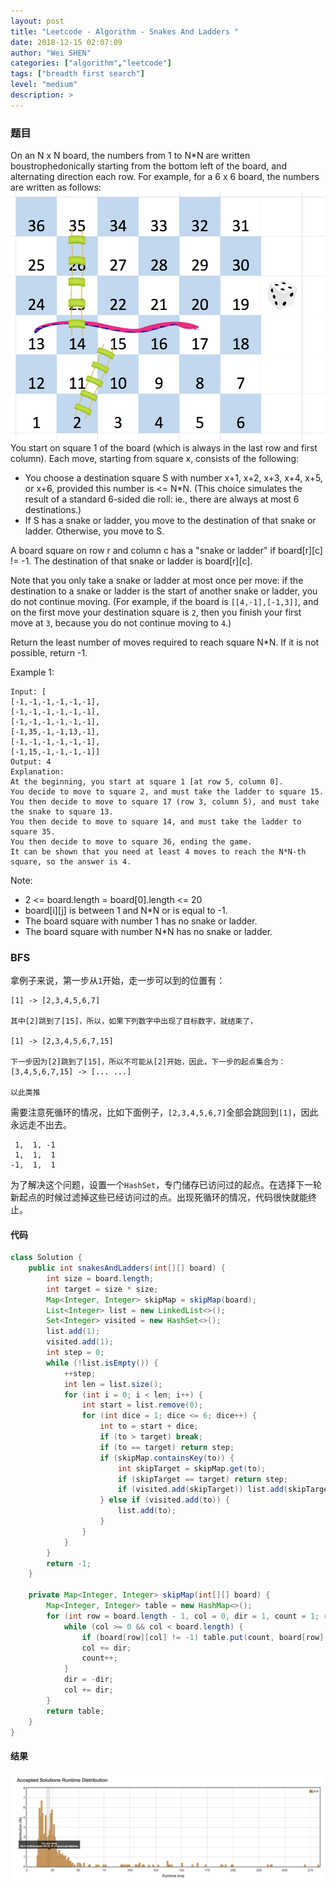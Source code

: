 ```yaml
---
layout: post
title: "Leetcode - Algorithm - Snakes And Ladders "
date: 2018-12-15 02:07:09
author: "Wei SHEN"
categories: ["algorithm","leetcode"]
tags: ["breadth first search"]
level: "medium"
description: >
---
```


### 题目
On an N x N board, the numbers from 1 to N*N are written boustrophedonically starting from the bottom left of the board, and alternating direction each row.  For example, for a 6 x 6 board, the numbers are written as follows:
![snakes-and-ladders-figure](/images/leetcode/snakes-and-ladders-figure.png)
You start on square 1 of the board (which is always in the last row and first column).  Each move, starting from square x, consists of the following:
* You choose a destination square S with number x+1, x+2, x+3, x+4, x+5, or x+6, provided this number is <= N*N.
(This choice simulates the result of a standard 6-sided die roll: ie., there are always at most 6 destinations.)
* If S has a snake or ladder, you move to the destination of that snake or ladder.  Otherwise, you move to S.

A board square on row r and column c has a "snake or ladder" if board[r][c] != -1.  The destination of that snake or ladder is board[r][c].

Note that you only take a snake or ladder at most once per move: if the destination to a snake or ladder is the start of another snake or ladder, you do not continue moving.  (For example, if the board is `[[4,-1],[-1,3]]`, and on the first move your destination square is `2`, then you finish your first move at `3`, because you do not continue moving to `4`.)

Return the least number of moves required to reach square N*N.  If it is not possible, return -1.

Example 1:
```
Input: [
[-1,-1,-1,-1,-1,-1],
[-1,-1,-1,-1,-1,-1],
[-1,-1,-1,-1,-1,-1],
[-1,35,-1,-1,13,-1],
[-1,-1,-1,-1,-1,-1],
[-1,15,-1,-1,-1,-1]]
Output: 4
Explanation:
At the beginning, you start at square 1 [at row 5, column 0].
You decide to move to square 2, and must take the ladder to square 15.
You then decide to move to square 17 (row 3, column 5), and must take the snake to square 13.
You then decide to move to square 14, and must take the ladder to square 35.
You then decide to move to square 36, ending the game.
It can be shown that you need at least 4 moves to reach the N*N-th square, so the answer is 4.
```

Note:
* 2 <= board.length = board[0].length <= 20
* board[i][j] is between 1 and N*N or is equal to -1.
* The board square with number 1 has no snake or ladder.
* The board square with number N*N has no snake or ladder.

### BFS
拿例子来说，第一步从`1`开始，走一步可以到的位置有：
```
[1] -> [2,3,4,5,6,7]

其中[2]跳到了[15]，所以，如果下列数字中出现了目标数字，就结束了，

[1] -> [2,3,4,5,6,7,15]

下一步因为[2]跳到了[15]，所以不可能从[2]开始，因此，下一步的起点集合为：
[3,4,5,6,7,15] -> [... ...]

以此类推
```

需要注意死循环的情况，比如下面例子，`[2,3,4,5,6,7]`全部会跳回到`[1]`，因此永远走不出去。
```
 1,  1, -1
 1,  1,  1
-1,  1,  1
```

为了解决这个问题，设置一个`HashSet`，专门储存已访问过的起点。在选择下一轮新起点的时候过滤掉这些已经访问过的点。出现死循环的情况，代码很快就能终止。

#### 代码
```java
class Solution {
    public int snakesAndLadders(int[][] board) {
        int size = board.length;
        int target = size * size;
        Map<Integer, Integer> skipMap = skipMap(board);
        List<Integer> list = new LinkedList<>();
        Set<Integer> visited = new HashSet<>();
        list.add(1);
        visited.add(1);
        int step = 0;
        while (!list.isEmpty()) {
            ++step;
            int len = list.size();
            for (int i = 0; i < len; i++) {
                int start = list.remove(0);
                for (int dice = 1; dice <= 6; dice++) {
                    int to = start + dice;
                    if (to > target) break;
                    if (to == target) return step;
                    if (skipMap.containsKey(to)) {
                        int skipTarget = skipMap.get(to);
                        if (skipTarget == target) return step;
                        if (visited.add(skipTarget)) list.add(skipTarget);
                    } else if (visited.add(to)) {
                        list.add(to);
                    }
                }
            }
        }
        return -1;
    }

    private Map<Integer, Integer> skipMap(int[][] board) {
        Map<Integer, Integer> table = new HashMap<>();
        for (int row = board.length - 1, col = 0, dir = 1, count = 1; row >= 0; row--) {
            while (col >= 0 && col < board.length) {
                if (board[row][col] != -1) table.put(count, board[row][col]);
                col += dir;
                count++;
            }
            dir = -dir;
            col += dir;
        }
        return table;
    }
}
```

#### 结果
![snakes-and-ladders-1](/images/leetcode/snakes-and-ladders-1.png)
